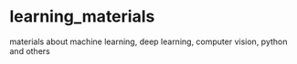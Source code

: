 # learning_materials
materials about machine learning, deep learning, computer vision, python and others
